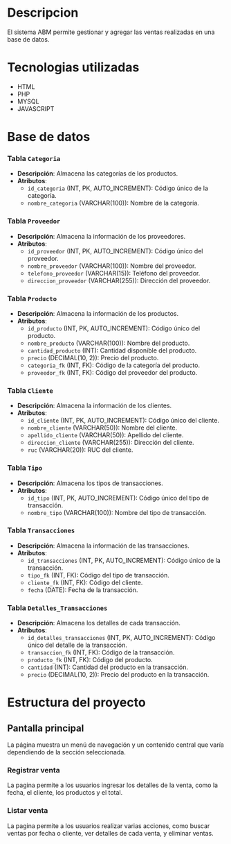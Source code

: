 # Descripcion
El sistema ABM permite gestionar y agregar las ventas realizadas en una base de datos.

# Tecnologias utilizadas
- HTML
- PHP
- MYSQL
- JAVASCRIPT

# Base de datos
### Tabla `Categoria`
- **Descripción**: Almacena las categorías de los productos.
- **Atributos**:
  - `id_categoria` (INT, PK, AUTO_INCREMENT): Código único de la categoría.
  - `nombre_categoria` (VARCHAR(100)): Nombre de la categoría.

### Tabla `Proveedor`
- **Descripción**: Almacena la información de los proveedores.
- **Atributos**:
  - `id_proveedor` (INT, PK, AUTO_INCREMENT): Código único del proveedor.
  - `nombre_proveedor` (VARCHAR(100)): Nombre del proveedor.
  - `telefono_proveedor` (VARCHAR(15)): Teléfono del proveedor.
  - `direccion_proveedor` (VARCHAR(255)): Dirección del proveedor.

### Tabla `Producto`
- **Descripción**: Almacena la información de los productos.
- **Atributos**:
  - `id_producto` (INT, PK, AUTO_INCREMENT): Código único del producto.
  - `nombre_producto` (VARCHAR(100)): Nombre del producto.
  - `cantidad_producto` (INT): Cantidad disponible del producto.
  - `precio` (DECIMAL(10, 2)): Precio del producto.
  - `categoria_fk` (INT, FK): Código de la categoría del producto.
  - `proveedor_fk` (INT, FK): Código del proveedor del producto.

### Tabla `Cliente`
- **Descripción**: Almacena la información de los clientes.
- **Atributos**:
  - `id_cliente` (INT, PK, AUTO_INCREMENT): Código único del cliente.
  - `nombre_cliente` (VARCHAR(50)): Nombre del cliente.
  - `apellido_cliente` (VARCHAR(50)): Apellido del cliente.
  - `direccion_cliente` (VARCHAR(255)): Dirección del cliente.
  - `ruc` (VARCHAR(20)): RUC del cliente.

### Tabla `Tipo`
- **Descripción**: Almacena los tipos de transacciones.
- **Atributos**:
  - `id_tipo` (INT, PK, AUTO_INCREMENT): Código único del tipo de transacción.
  - `nombre_tipo` (VARCHAR(100)): Nombre del tipo de transacción.

### Tabla `Transacciones`
- **Descripción**: Almacena la información de las transacciones.
- **Atributos**:
  - `id_transacciones` (INT, PK, AUTO_INCREMENT): Código único de la transacción.
  - `tipo_fk` (INT, FK): Código del tipo de transacción.
  - `cliente_fk` (INT, FK): Código del cliente.
  - `fecha` (DATE): Fecha de la transacción.

### Tabla `Detalles_Transacciones`
- **Descripción**: Almacena los detalles de cada transacción.
- **Atributos**:
  - `id_detalles_transacciones` (INT, PK, AUTO_INCREMENT): Código único del detalle de la transacción.
  - `transaccion_fk` (INT, FK): Código de la transacción.
  - `producto_fk` (INT, FK): Código del producto.
  - `cantidad` (INT): Cantidad del producto en la transacción.
  - `precio` (DECIMAL(10, 2)): Precio del producto en la transacción.

# Estructura del proyecto
## Pantalla principal
La página muestra un menú de navegación y un contenido central que varía dependiendo de la sección seleccionada.

### Registrar venta
La pagina permite a los usuarios ingresar los detalles de la venta, como la fecha, el cliente, los productos y el total.

### Listar venta
La pagina permite a los usuarios realizar varias acciones, como buscar ventas por fecha o cliente, ver detalles de cada venta, y eliminar ventas.